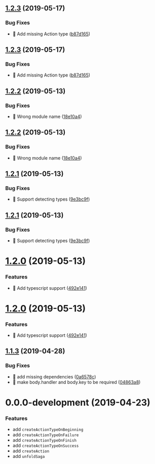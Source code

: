 ## [1.2.3](https://github.com/manhhailua/redux-unfold-saga/compare/v1.2.2...v1.2.3) (2019-05-17)


### Bug Fixes

* 🐛 Add missing Action type ([b87d165](https://github.com/manhhailua/redux-unfold-saga/commit/b87d165))



## [1.2.3](https://github.com/manhhailua/redux-unfold-saga/compare/v1.2.2...v1.2.3) (2019-05-17)


### Bug Fixes

* 🐛 Add missing Action type ([b87d165](https://github.com/manhhailua/redux-unfold-saga/commit/b87d165))

## [1.2.2](https://github.com/manhhailua/redux-unfold-saga/compare/v1.2.1...v1.2.2) (2019-05-13)


### Bug Fixes

* 🐛 Wrong module name ([18e10a4](https://github.com/manhhailua/redux-unfold-saga/commit/18e10a4))



## [1.2.2](https://github.com/manhhailua/redux-unfold-saga/compare/v1.2.1...v1.2.2) (2019-05-13)


### Bug Fixes

* 🐛 Wrong module name ([18e10a4](https://github.com/manhhailua/redux-unfold-saga/commit/18e10a4))

## [1.2.1](https://github.com/manhhailua/redux-unfold-saga/compare/v1.2.0...v1.2.1) (2019-05-13)


### Bug Fixes

* 🐛 Support detecting types ([9e3bc9f](https://github.com/manhhailua/redux-unfold-saga/commit/9e3bc9f))



## [1.2.1](https://github.com/manhhailua/redux-unfold-saga/compare/v1.2.0...v1.2.1) (2019-05-13)


### Bug Fixes

* 🐛 Support detecting types ([9e3bc9f](https://github.com/manhhailua/redux-unfold-saga/commit/9e3bc9f))

# [1.2.0](https://github.com/manhhailua/redux-unfold-saga/compare/v1.1.3...v1.2.0) (2019-05-13)


### Features

* 🎸 Add typescript support ([492e141](https://github.com/manhhailua/redux-unfold-saga/commit/492e141))



# [1.2.0](https://github.com/manhhailua/redux-unfold-saga/compare/v1.1.3...v1.2.0) (2019-05-13)


### Features

* 🎸 Add typescript support ([492e141](https://github.com/manhhailua/redux-unfold-saga/commit/492e141))

## [1.1.3](https://github.com/manhhailua/redux-unfold-saga/compare/v1.1.2...v1.1.3) (2019-04-28)


### Bug Fixes

* 🐛 add missing dependencies ([0a6578c](https://github.com/manhhailua/redux-unfold-saga/commit/0a6578c))
* 🐛 make body.handler and body.key to be required ([04863a8](https://github.com/manhhailua/redux-unfold-saga/commit/04863a8))



# 0.0.0-development (2019-04-23)


### Features
* add `createActionTypeOnBeginning`
* add `createActionTypeOnFailure`
* add `createActionTypeOnFinish`
* add `createActionTypeOnSuccess`
* add `createAction`
* add `unfoldSaga`
